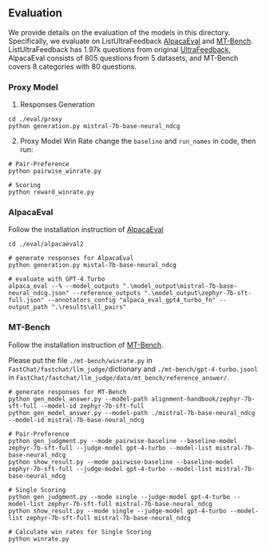 ## Evaluation
We provide details on the evaluation of the models in this directory. Specifically, we evaluate on ListUltraFeedback [AlpacaEval](https://github.com/tatsu-lab/alpaca_eval) and [MT-Bench](https://github.com/lm-sys/FastChat/tree/main/fastchat/llm_judge). ListUltraFeedback has 1.97k questions from original [UltraFeedback](https://huggingface.co/datasets/openbmb/UltraFeedback), AlpacaEval consists of 805 questions from 5 datasets, and MT-Bench covers 8 categories with 80 questions. 

### Proxy Model
1. Responses Generation
```
cd ./eval/proxy
python generation.py mistral-7b-base-neural_ndcg
```

2. Proxy Model Win Rate
change the `baseline` and `run_names` in code, then run:

```
# Pair-Preference
python pairwise_winrate.py

# Scoring
python reward_winrate.py
```

### AlpacaEval
Follow the installation instruction of [AlpacaEval](https://github.com/tatsu-lab/alpaca_eval)
```
cd ./eval/alpacaeval2

# generate responses for AlpacaEval
python generation.py mistal-7b-base-neural_ndcg

# evaluate with GPT-4 Turbo
alpaca_eval --% --model_outputs ".\model_output\mistral-7b-base-neural_ndcg.json" --reference_outputs ".\model_output\zephyr-7b-sft-full.json" --annotators_config "alpaca_eval_gpt4_turbo_fn" --output_path ".\results\all_pairs"
```
### MT-Bench
Follow the installation instruction of [MT-Bench](https://github.com/lm-sys/FastChat/tree/main/fastchat/llm_judge).

Please put the file `./mt-bench/winrate.py` in `FastChat/fastchat/llm_judge/`dictionary and `./mt-bench/gpt-4-turbo.jsonl` in `FastChat/fastchat/llm_judge/data/mt_bench/reference_answer/`.

```
# generate responses for MT-Bench
python gen_model_answer.py --model-path alignment-handbook/zephyr-7b-sft-full --model-id zephyr-7b-sft-full
python gen_model_answer.py --model-path ./mistral-7b-base-neural_ndcg --model-id mistral-7b-base-neural_ndcg

# Pair-Preference
python gen_judgment.py --mode pairwise-baseline --baseline-model zephyr-7b-sft-full --judge-model gpt-4-turbo --model-list mistral-7b-base-neural_ndcg
python show_result.py --mode pairwise-baseline --baseline-model zephyr-7b-sft-full --judge-model gpt-4-turbo --model-list mistral-7b-base-neural_ndcg

# Single Scoring
python gen_judgment.py --mode single --judge-model gpt-4-turbo --model-list zephyr-7b-sft-full mistral-7b-base-neural_ndcg
python show_result.py --mode single --judge-model gpt-4-turbo --model-list zephyr-7b-sft-full mistral-7b-base-neural_ndcg

# Calculate win rates for Single Scoring
python winrate.py
```